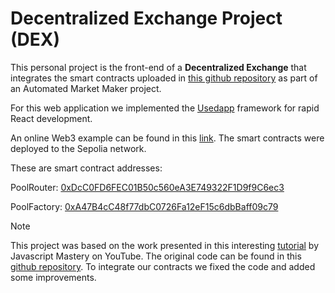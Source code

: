# Decentralized Exchange Project (DEX)

This personal project is the front-end of a **Decentralized Exchange** that integrates the smart contracts uploaded in [this github repository](https://github.com/DappDojo/Automated-Market-Maker) as part of an Automated Market Maker project. 

For this web application we implemented the [Usedapp](https://usedapp.io/) framework for rapid React development.

An online Web3 example can be found in this [link](https://dappdojo-dex.netlify.app/). The smart contracts were deployed to the Sepolia network.

These are smart contract addresses:

PoolRouter: [0xDcC0FD6FEC01B50c560eA3E749322F1D9f9C6ec3](https://sepolia.etherscan.io/address/0xDcC0FD6FEC01B50c560eA3E749322F1D9f9C6ec3#code)

PoolFactory: [0xA47B4cC48f77dbC0726Fa12eF15c6dbBaff09c79](https://sepolia.etherscan.io/address/0xA47B4cC48f77dbC0726Fa12eF15c6dbBaff09c79#code)

> [!NOTE]
> This project was based on the work presented in this interesting [tutorial](https://www.youtube.com/watch?v=Y89q6T1r1Yg) by Javascript Mastery on YouTube. The original code can be found in this [github repository](https://github.com/adrianhajdin/project_web3_uniswap). To integrate our contracts we fixed the code and added some improvements.